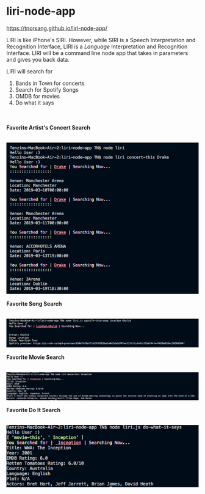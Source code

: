 # liri-node-app
https://tnorsang.github.io/liri-node-app/

LIRI is like iPhone's SIRI. However, while SIRI is a Speech Interpretation and Recognition Interface, LIRI is a _Language_ Interpretation and Recognition Interface. LIRI will be a command line node app that takes in parameters and gives you back data.

LIRI will search for 
1) Bands in Town for concerts
2) Search for Spotify Songs
3) OMDB for movies
4) Do what it says 
<br><br><br>

<b>Favorite Artist's Concert Search <br><br>

<img src="images/concert-this.png" alt="Concert Image" width="700px">

<b> Favorite Song Search <br> <br> 

<img src="images/spotify-this.png" alt="Spotify Image" width="700px">
 
<b> Favorite Movie Search <br> <br>

<img src="images/movie-this.png" alt="Movie Image" width="700px">

<b> Favorite Do It Search <br> <br>
  
<img src="images/do-what-it-says.png" alt="Doit Image" width="700px">







